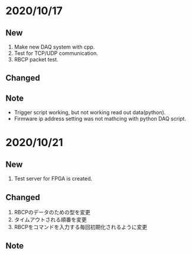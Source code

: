 # 2020/10/17

## New

1. Make new DAQ system with cpp.
2. Test for TCP/UDP communication.
3. RBCP packet test.

## Changed

## Note

- Trigger script working, but not working read out data(python).
- Firmware ip address setting was not mathcing with python DAQ script.

# 2020/10/21

## New

1. Test server for FPGA is created.

## Changed

1. RBCPのデータのための型を変更
2. タイムアウトされる順番を変更
3. RBCPをコマンドを入力する毎回初期化されるように変更

## Note
